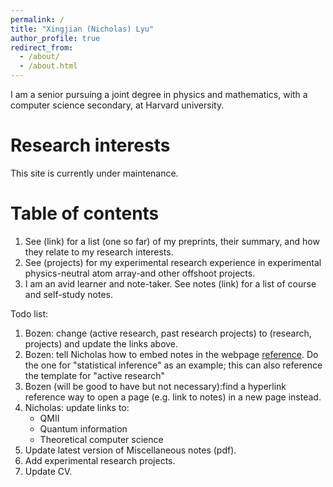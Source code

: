 ```yaml
---
permalink: /
title: "Xingjian (Nicholas) Lyu"
author_profile: true
redirect_from: 
  - /about/
  - /about.html
---
```


I am a senior pursuing a joint degree in physics and mathematics, with a computer science secondary, at Harvard university. 

Research interests
======
This site is currently under maintenance.

Table of contents
======

1. See (link) for a list (one so far) of my preprints, their summary, and how they relate to my research interests. 
2. See (projects) for my experimental research experience in experimental physics-neutral atom array-and other offshoot projects. 
3. I am an avid learner and note-taker. See notes (link) for a list of course and self-study notes. 

<!-- Test Section
------
This site is currently under maintenance. -->

Todo list: 

1. Bozen: change (active research, past research projects) to (research, projects) and update the links above. 
2. Bozen: tell Nicholas how to embed notes in the webpage [reference](https://talk.jekyllrb.com/t/embed-pdf-in-github-pages/4527). Do the one for "statistical inference" as an example; this can also reference the template for "active research"
3. Bozen (will be good to have but not necessary):find a hyperlink reference way to open a page (e.g. link to notes) in a new page instead. 
4. Nicholas: update links to: 
   - QMII
   - Quantum information
   - Theoretical computer science
5. Update latest version of Miscellaneous notes (pdf). 
6. Add experimental research projects. 
7. Update CV. 